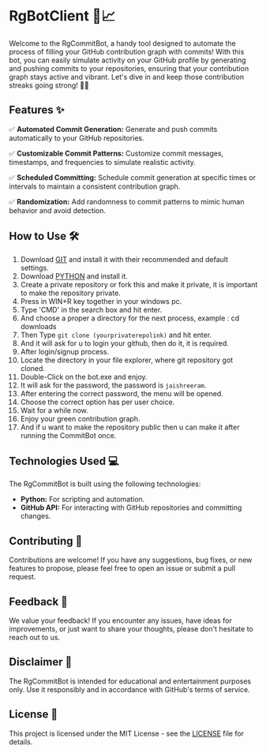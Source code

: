  
# RgBotClient 🤖📈

Welcome to the RgCommitBot, a handy tool designed to automate the process of filling your GitHub contribution graph with commits! With this bot, you can easily simulate activity on your GitHub profile by generating and pushing commits to your repositories, ensuring that your contribution graph stays active and vibrant. Let's dive in and keep those contribution streaks going strong! 💪🚀

## Features ✨

✅ **Automated Commit Generation:** Generate and push commits automatically to your GitHub repositories.

✅ **Customizable Commit Patterns:** Customize commit messages, timestamps, and frequencies to simulate realistic activity.

✅ **Scheduled Committing:** Schedule commit generation at specific times or intervals to maintain a consistent contribution graph.

✅ **Randomization:** Add randomness to commit patterns to mimic human behavior and avoid detection.

## How to Use 🛠️

1. Download [GIT](https://git-scm.com/download/win) and install it with their recommended and default settings.
2. Download [PYTHON](https://www.python.org/downloads/) and install it.
3. Create a private repository or fork this and make it private, it is important to make the repository private.
4. Press in WIN+R key together in your windows pc.
5. Type 'CMD' in the search box and hit enter.
6. And choose a proper a directory for the next process, example : cd downloads
7. Then Type `git clone (yourprivaterepolink)` and hit enter.
8. And it will ask for u to login your github, then do it, it is required.
9. After login/signup process.
10. Locate the directory in your file explorer, where git repository got cloned.
11. Double-Click on the bot.exe and enjoy.
12. It will ask for the password, the password is `jaishreeram`.
13. After entering the correct password, the menu will be opened.
14. Choose the correct option has per user choice.
15. Wait for a while now.
16. Enjoy your green contribution graph.
17. And if u want to make the repository public then u can make it after running the CommitBot once.

## Technologies Used 💻

The RgCommitBot is built using the following technologies:

- **Python:** For scripting and automation.
- **GitHub API:** For interacting with GitHub repositories and committing changes.

## Contributing 🤝

Contributions are welcome! If you have any suggestions, bug fixes, or new features to propose, please feel free to open an issue or submit a pull request.

## Feedback 📝

We value your feedback! If you encounter any issues, have ideas for improvements, or just want to share your thoughts, please don't hesitate to reach out to us.

## Disclaimer 📣

The RgCommitBot is intended for educational and entertainment purposes only. Use it responsibly and in accordance with GitHub's terms of service.

## License 📄

This project is licensed under the MIT License - see the [LICENSE](LICENSE) file for details.
